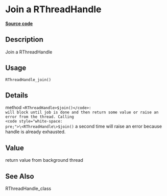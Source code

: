 
# Join a RThreadHandle

[**Source code**](https://github.com/pola-rs/r-polars/tree/53c7d964901ed4a019998e89aff8c6d44691d793/R/rbackground.R#L85)

## Description

Join a RThreadHandle

## Usage

<pre><code class='language-R'>RThreadHandle_join()
</code></pre>

## Details

method <code style="white-space: pre;">\<RThreadHandle\>$join()</code>:
will block until job is done and then return some value or raise an
error from the thread. Calling
<code style="white-space: pre;">\<RThreadHandle\>$join()</code> a second
time will raise an error because handle is already exhausted.

## Value

return value from background thread

## See Also

RThreadHandle_class
